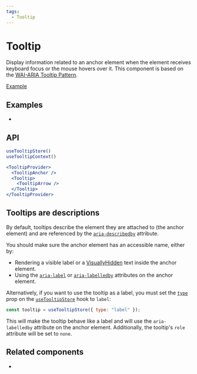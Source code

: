 ```yaml
---
tags:
  - Tooltip
---
```


# Tooltip

<div data-description>

Display information related to an anchor element when the element receives keyboard focus or the mouse hovers over it. This component is based on the <a href="https://www.w3.org/WAI/ARIA/apg/patterns/tooltip/">WAI-ARIA Tooltip Pattern</a>.

</div>

<div data-tags></div>

<a href="../examples/tooltip/index.tsx" data-playground>Example</a>

## Examples

<div data-cards="examples">

- [](/examples/tooltip-framer-motion)

</div>

## API

```jsx
useTooltipStore()
useTooltipContext()

<TooltipProvider>
  <TooltipAnchor />
  <Tooltip>
    <TooltipArrow />
  </Tooltip>
</TooltipProvider>
```

## Tooltips are descriptions

By default, tooltips describe the element they are attached to (the anchor element) and are referenced by the [`aria-describedby`](https://developer.mozilla.org/en-US/docs/Web/Accessibility/ARIA/Attributes/aria-describedby) attribute.

You should make sure the anchor element has an accessible name, either by:

- Rendering a visible label or a [VisuallyHidden](/components/visually-hidden) text inside the anchor element.
- Using the [`aria-label`](https://developer.mozilla.org/en-US/docs/Web/Accessibility/ARIA/Attributes/aria-label) or [`aria-labelledby`](https://developer.mozilla.org/en-US/docs/Web/Accessibility/ARIA/Attributes/aria-labelledby) attributes on the anchor element.

Alternatively, if you want to use the tooltip as a label, you must set the [`type`](/reference/use-tooltip-store#type) prop on the [`useTooltipStore`](/reference/use-tooltip-store) hook to `label`:

```js
const tooltip = useTooltipStore({ type: "label" });
```

This will make the tooltip behave like a label and will use the `aria-labelledby` attribute on the anchor element. Additionally, the tooltip's `role` attribute will be set to `none`.

## Related components

<div data-cards="components">

- [](/components/hovercard)

</div>
